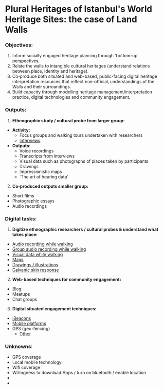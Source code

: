 # **Plural Heritages of Istanbul's World Heritage Sites: the case of Land Walls**

### Objectives:
1. Inform socially engaged heritage planning through 'bottom-up' perspectives.
2. Relate the walls to intangible cultural heritages (understand relations between place, identity and heritage).
3. Co-produce both situated and web-based, public-facing digital heritage interpretation resources that reflect non-official, understandings of the Walls and their surroundings.
4. Build capacity through modelling heritage management/interpretation practice, digital technologies and community engagement.

### Outputs:
1. **Ethnographic study / cultural probe from larger group:**
  - **Activity:**
    - Focus groups and walking tours undertaken with researchers
    - [Interviews](research/interviews.md)
  - **Outputs:**
    - Voice recordings
    - Transcripts from interviews
    - Visual data such as photographs of places taken by participants
    - Drawings
    - Impressionistic maps
    - 'The art of hearing data'
2. **Co-produced outputs smaller group:**
  - Short films
  - Photographic essays
  - Audio recordings

### Digital tasks:
1. **Digitize ethnographic researchers / cultural probes & understand what takes place:**
  - [Audio recording while walking](research/audio.md)
  - [Group audio recording while walking](research/group_audio.md)
  - [Visual data while walking](research/visual_recording.md)
  - [Maps](research/maps.md)
  - [Drawings / illustrations](research/drawings.md)
  - [Galvanic skin response](research/EDR.md)
2. **Web-based techniques for community engagement:**
  - Blog
  - Meetups
  - Chat groups
3. **Digital situated engagement techniques:**
  - [iBeacons](research/beacons.md)
  - [Mobile platforms](research/mobile.md)
  - GPS (geo-fencing)
    - [Other](research/other.md)

### Unknowns:
  - GPS coverage
  - Local mobile technology
  - Wifi coverage
  - Willingness to download Apps / turn on bluetooth / enable location
  - 
  -

<!--
You can use the [editor on GitHub](https://github.com/danfs/Istanbul-case-of-Land-Walls/edit/master/README.md) to maintain and preview the content for your website in Markdown files.

Whenever you commit to this repository, GitHub Pages will run [Jekyll](https://jekyllrb.com/) to rebuild the pages in your site, from the content in your Markdown files.

### Markdown

Markdown is a lightweight and easy-to-use syntax for styling your writing. It includes conventions for

```markdown
Syntax highlighted code block

# Header 1
## Header 2
### Header 3

- Bulleted
- List

1. Numbered
2. List

**Bold** and _Italic_ and `Code` text

[Link](url) and ![Image](src)
```

For more details see [GitHub Flavored Markdown](https://guides.github.com/features/mastering-markdown/).

### Jekyll Themes

Your Pages site will use the layout and styles from the Jekyll theme you have selected in your [repository settings](https://github.com/danfs/Istanbul-case-of-Land-Walls/settings). The name of this theme is saved in the Jekyll `_config.yml` configuration file.

### Support or Contact

Having trouble with Pages? Check out our [documentation](https://help.github.com/categories/github-pages-basics/) or [contact support](https://github.com/contact) and we’ll help you sort it out. -->
